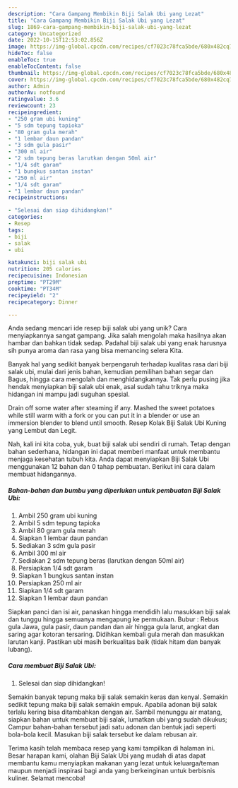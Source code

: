 ```yaml
---
description: "Cara Gampang Membikin Biji Salak Ubi yang Lezat"
title: "Cara Gampang Membikin Biji Salak Ubi yang Lezat"
slug: 1869-cara-gampang-membikin-biji-salak-ubi-yang-lezat
category: Uncategorized
date: 2022-10-15T12:53:02.856Z
image: https://img-global.cpcdn.com/recipes/cf7023c78fca5bde/680x482cq70/biji-salak-ubi-foto-resep-utama.jpg
hideToc: false
enableToc: true
enableTocContent: false
thumbnail: https://img-global.cpcdn.com/recipes/cf7023c78fca5bde/680x482cq70/biji-salak-ubi-foto-resep-utama.jpg
cover: https://img-global.cpcdn.com/recipes/cf7023c78fca5bde/680x482cq70/biji-salak-ubi-foto-resep-utama.jpg
author: Admin
authorAv: notfound
ratingvalue: 3.6
reviewcount: 23
recipeingredient:
- "250 gram ubi kuning"
- "5 sdm tepung tapioka"
- "80 gram gula merah"
- "1 lembar daun pandan"
- "3 sdm gula pasir"
- "300 ml air"
- "2 sdm tepung beras larutkan dengan 50ml air"
- "1/4 sdt garam"
- "1 bungkus santan instan"
- "250 ml air"
- "1/4 sdt garam"
- "1 lembar daun pandan"
recipeinstructions:

- "Selesai dan siap dihidangkan!"
categories:
- Resep
tags:
- biji
- salak
- ubi

katakunci: biji salak ubi 
nutrition: 205 calories
recipecuisine: Indonesian
preptime: "PT29M"
cooktime: "PT34M"
recipeyield: "2"
recipecategory: Dinner

---
```





Anda sedang mencari ide resep biji salak ubi yang unik? Cara menyiapkannya sangat gampang. Jika salah mengolah maka hasilnya akan hambar dan bahkan tidak sedap. Padahal biji salak ubi yang enak harusnya sih punya aroma dan rasa yang bisa memancing selera Kita.





Banyak hal yang sedikit banyak berpengaruh terhadap kualitas rasa dari biji salak ubi, mulai dari jenis bahan, kemudian pemilihan bahan segar dan Bagus, hingga cara mengolah dan menghidangkannya. Tak perlu pusing jika hendak menyiapkan biji salak ubi enak,      asal sudah tahu triknya maka hidangan ini mampu jadi suguhan spesial.














Drain off some water after steaming if any. Mashed the sweet potatoes while still warm with a fork or you can put it in a blender or use an immersion blender to blend until smooth. Resep Kolak Biji Salak Ubi Kuning yang Lembut dan Legit.






Nah, kali ini kita coba, yuk, buat biji salak ubi sendiri di rumah. Tetap dengan bahan sederhana, hidangan ini dapat memberi manfaat untuk membantu menjaga kesehatan tubuh kita. Anda dapat menyiapkan Biji Salak Ubi menggunakan 12 bahan dan 0 tahap pembuatan. Berikut ini cara dalam membuat hidangannya.

<!--inarticleads1-->

##### Bahan-bahan dan bumbu yang diperlukan untuk pembuatan Biji Salak Ubi:

1. Ambil 250 gram ubi kuning
1. Ambil 5 sdm tepung tapioka
1. Ambil 80 gram gula merah
1. Siapkan 1 lembar daun pandan
1. Sediakan 3 sdm gula pasir
1. Ambil 300 ml air
1. Sediakan 2 sdm tepung beras (larutkan dengan 50ml air)
1. Persiapkan 1/4 sdt garam
1. Siapkan 1 bungkus santan instan
1. Persiapkan 250 ml air
1. Siapkan 1/4 sdt garam
1. Siapkan 1 lembar daun pandan


Siapkan panci dan isi air, panaskan hingga mendidih lalu masukkan biji salak dan tunggu hingga semuanya mengapung ke permukaan. Bubur : Rebus gula Jawa, gula pasir, daun pandan dan air hingga gula larut, angkat dan saring agar kotoran tersaring. Didihkan kembali gula merah dan masukkan larutan kanji. Pastikan ubi masih berkualitas baik (tidak hitam dan banyak lubang). 

<!--inarticleads2-->

##### Cara membuat Biji Salak Ubi:


1. Selesai dan siap dihidangkan!

Semakin banyak tepung maka biji salak semakin keras dan kenyal. Semakin sedikit tepung maka biji salak semakin empuk. Apabila adonan biji salak terlalu kering bisa ditambahkan dengan air. Sambil menunggu air matang, siapkan bahan untuk membuat biji salak, lumatkan ubi yang sudah dikukus; Campur bahan-bahan tersebut jadi satu adonan dan bentuk jadi seperti bola-bola kecil. Masukan biji salak tersebut ke dalam rebusan air. 

Terima kasih telah membaca resep yang kami tampilkan di halaman ini. Besar harapan kami, olahan Biji Salak Ubi yang mudah di atas dapat membantu kamu menyiapkan makanan yang lezat untuk keluarga/teman maupun menjadi inspirasi bagi anda yang berkeinginan untuk berbisnis kuliner. Selamat mencoba!

